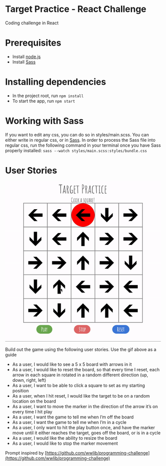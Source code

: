 # Target Practice - React Challenge
Coding challenge in React

# Prerequisites 
- Install [node.js](https://nodejs.org)
- Install [Sass](http://sass-lang.com/install)

# Installing dependencies
- In the project root, run `npm install`
- To start the app, run `npm start`

# Working with Sass
If you want to edit any css, you can do so in styles/main.scss. You can either write in regular css, or in [Sass](http://sass-lang.com/). In order to process the Sass file into regular css, run the following command in your terminal once you have Sass properly installed: `sass --watch styles/main.scss:styles/bundle.css`

# User Stories

![Gif showing game run-through](/assets/target-practice.gif?raw=true "Target Practice Runthrough")

Build out the game using the following user stories. Use the gif above as a guide

- As a user, I would like to see a 5 x 5 board with arrows in it
- As a user, I would like to reset the board, so that every time I reset, each arrow in each square in rotated in a random different direction (up, down, right, left)
- As a user, I want to be able to click a square to set as my starting position
- As a user, when I hit reset, I would like the target to be on a random location on the board
- As a user, I want to move the marker in the direction of the arrow it’s on every time I hit play
- As a user, I want the game to tell me when I’m off the board
- As a user, I want the game to tell me when I’m in a cycle
- As a user, I only want to hit the play button once, and have the marker move until it either reaches the target, goes off the board, or is in a cycle
- As a user, I would like the ability to resize the board
- As a user, I would like to stop the marker movement

Prompt inspired by [https://github.com/wwlib/programming-challenge](https://github.com/wwlib/programming-challenge)